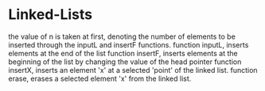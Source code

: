 # Linked-Lists
the value of n is taken at first, denoting the number of elements to be inserted through the inputL and insertF functions.
function inputL, inserts elements at the end of the list
function insertF, inserts elements at the beginning of the list by changing the value of the head pointer
function insertX, inserts an element 'x' at a selected 'point' of the linked list.
function erase, erases a selected element 'x' from the linked list.
